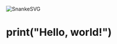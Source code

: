 <!--Snake SVG-->
![SnankeSVG](ruta/al/archivo.svg)

<!--Welcome message-->
# print("Hello, world!")



